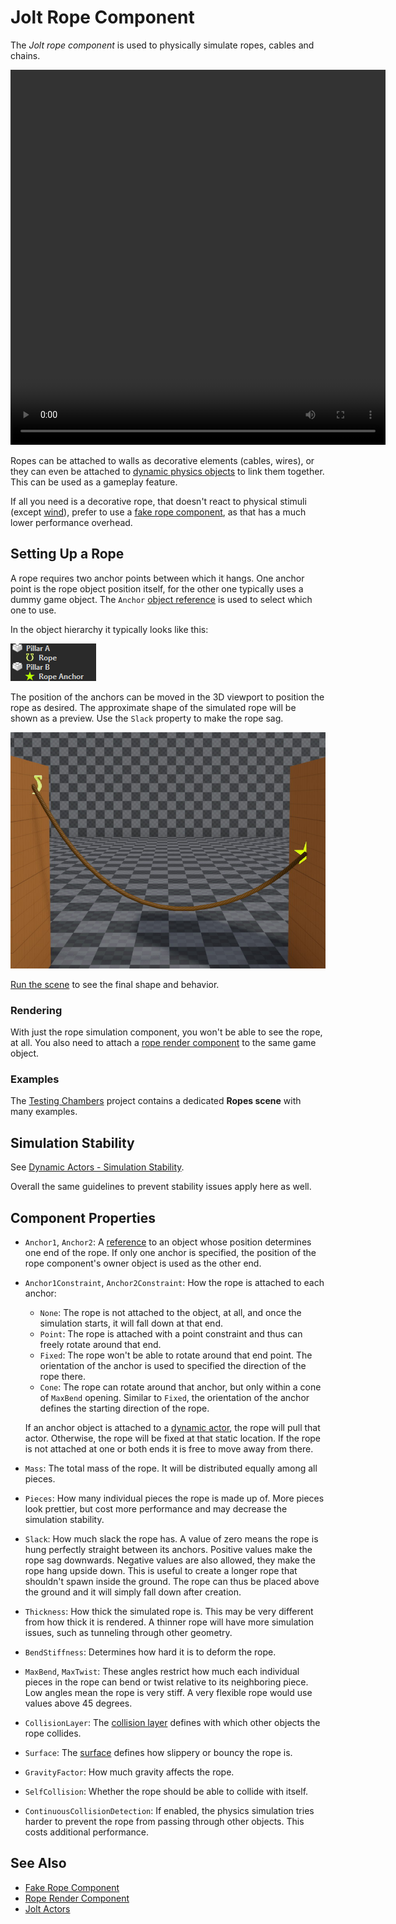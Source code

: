 # Jolt Rope Component

The *Jolt rope component* is used to physically simulate ropes, cables and chains.

<video src="media/rope-swing.webm" width="600" height="600" autoplay loop></video>

Ropes can be attached to walls as decorative elements (cables, wires), or they can even be attached to [dynamic physics objects](../actors/jolt-dynamic-actor-component.md) to link them together. This can be used as a gameplay feature.

If all you need is a decorative rope, that doesn't react to physical stimuli (except [wind](../../../effects/wind/wind.md)), prefer to use a [fake rope component](../../../effects/ropes/fake-rope-component.md), as that has a much lower performance overhead.

## Setting Up a Rope

A rope requires two anchor points between which it hangs. One anchor point is the rope object position itself, for the other one typically uses a dummy game object. The `Anchor` [object reference](../../../scenes/object-references.md) is used to select which one to use.

In the object hierarchy it typically looks like this:

![Rope Objects](media/jolt-rope-hierarchy.png)

The position of the anchors can be moved in the 3D viewport to position the rope as desired. The approximate shape of the simulated rope will be shown as a preview. Use the `Slack` property to make the rope sag.

![Basic Rope Config](media/jolt-rope-config.jpg)

[Run the scene](../../../editor/run-scene.md) to see the final shape and behavior.

### Rendering

With just the rope simulation component, you won't be able to see the rope, at all. You also need to attach a [rope render component](../../../effects/ropes/rope-render-component.md) to the same game object.

### Examples

The [Testing Chambers](../../../../samples/testing-chambers.md) project contains a dedicated **Ropes scene** with many examples.

## Simulation Stability

See [Dynamic Actors - Simulation Stability](../actors/jolt-dynamic-actor-component.md#simulation-stability).

Overall the same guidelines to prevent stability issues apply here as well.

## Component Properties

* `Anchor1`, `Anchor2`: A [reference](../../../scenes/object-references.md) to an object whose position determines one end of the rope. If only one anchor is specified, the position of the rope component's owner object is used as the other end.

* `Anchor1Constraint`, `Anchor2Constraint`: How the rope is attached to each anchor:
    * `None`: The rope is not attached to the object, at all, and once the simulation starts, it will fall down at that end.
    * `Point`: The rope is attached with a point constraint and thus can freely rotate around that end.
    * `Fixed`: The rope won't be able to rotate around that end point. The orientation of the anchor is used to specified the direction of the rope there.
    * `Cone`: The rope can rotate around that anchor, but only within a cone of `MaxBend` opening. Similar to `Fixed`, the orientation of the anchor defines the starting direction of the rope.

  If an anchor object is attached to a [dynamic actor](../actors/jolt-dynamic-actor-component.md), the rope will pull that actor. Otherwise, the rope will be fixed at that static location. If the rope is not attached at one or both ends it is free to move away from there.

* `Mass`: The total mass of the rope. It will be distributed equally among all pieces.

* `Pieces`: How many individual pieces the rope is made up of. More pieces look prettier, but cost more performance and may decrease the simulation stability.

* `Slack`: How much slack the rope has. A value of zero means the rope is hung perfectly straight between its anchors. Positive values make the rope sag downwards. Negative values are also allowed, they make the rope hang upside down. This is useful to create a longer rope that shouldn't spawn inside the ground. The rope can thus be placed above the ground and it will simply fall down after creation.

* `Thickness`: How thick the simulated rope is. This may be very different from how thick it is rendered. A thinner rope will have more simulation issues, such as tunneling through other geometry.

* `BendStiffness`: Determines how hard it is to deform the rope.

* `MaxBend`, `MaxTwist`: These angles restrict how much each individual pieces in the rope can bend or twist relative to its neighboring piece. Low angles mean the rope is very stiff. A very flexible rope would use values above 45 degrees.

* `CollisionLayer`: The [collision layer](../collision-shapes/jolt-collision-layers.md) defines with which other objects the rope collides.

* `Surface`: The [surface](../../../materials/surfaces.md) defines how slippery or bouncy the rope is.

* `GravityFactor`: How much gravity affects the rope.

* `SelfCollision`: Whether the rope should be able to collide with itself.

* `ContinuousCollisionDetection`: If enabled, the physics simulation tries harder to prevent the rope from passing through other objects. This costs additional performance.

## See Also

* [Fake Rope Component](../../../effects/ropes/fake-rope-component.md)
* [Rope Render Component](../../../effects/ropes/rope-render-component.md)
* [Jolt Actors](../actors/jolt-actors.md)
